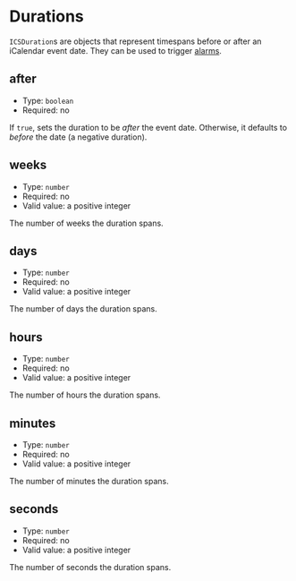 # Durations <Badge text="6.0.0" vertical="middle" />

`ICSDuration`s are objects that represent timespans before or after an iCalendar event date. They can be used to trigger [alarms](#alarms).

## after

* Type: `boolean`
* Required: no

If `true`, sets the duration to be *after* the event date. Otherwise, it defaults to *before* the date (a negative duration).

## weeks

* Type: `number`
* Required: no
* Valid value: a positive integer

The number of weeks the duration spans.

## days

* Type: `number`
* Required: no
* Valid value: a positive integer

The number of days the duration spans.

## hours

* Type: `number`
* Required: no
* Valid value: a positive integer

The number of hours the duration spans.

## minutes

* Type: `number`
* Required: no
* Valid value: a positive integer

The number of minutes the duration spans.

## seconds

* Type: `number`
* Required: no
* Valid value: a positive integer

The number of seconds the duration spans.
